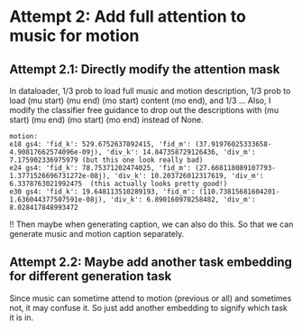 # Attempt 2: Add full attention to music for motion

## Attempt 2.1: Directly modify the attention mask
In dataloader, 1/3 prob to load full music and motion description, 
1/3 prob to load (mu start) (mu end) (mo start) content (mo end),
and 1/3 ...
Also, I modify the classifier free guidance to drop out the descriptions with  (mu start) (mu end) (mo start) (mo end)
instead of None.

    motion:
    e18 gs4: 'fid_k': 529.6752637892415, 'fid_m': (37.91976025333658-4.90817662574096e-09j), 'div_k': 14.847358729126436, 'div_m': 7.175902336975979 (but this one look really bad)
    e24 gs4: 'fid_k': 78.75371202474025, 'fid_m': (27.668118089107793-1.3771526696731272e-08j), 'div_k': 10.203726012317619, 'div_m': 6.3378763021992475  (this actually looks pretty good!)
    e30 gs4: 'fid_k': 19.648113510289193, 'fid_m': (110.73815681604201-1.636044377507591e-08j), 'div_k': 6.890160970258482, 'div_m': 8.028417848993472

!! Then maybe when generating caption, we can also do this. So that we can generate 
music and motion caption separately.

## Attempt 2.2: Maybe add another task embedding for different generation task
Since music can sometime attend to motion (previous or all) and sometimes not, it may confuse it.
So just add another embedding to signify which task it is in. 

